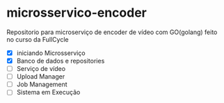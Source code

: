 # microsservico-encoder

Repositorio para microserviço de encoder de vídeo com GO(golang) feito no curso da FullCycle

- [x] iniciando Microsserviço
- [x] Banco de dados e repositories
- [ ] Serviço de vídeo
- [ ] Upload Manager
- [ ] Job Management
- [ ] Sistema em Execução

